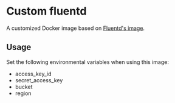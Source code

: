 # Custom fluentd

A customized Docker image based on [Fluentd's image](https://hub.docker.com/r/fluent/fluentd/).

## Usage

Set the following environmental variables when using this image:

* access_key_id
* secret_access_key
* bucket
* region